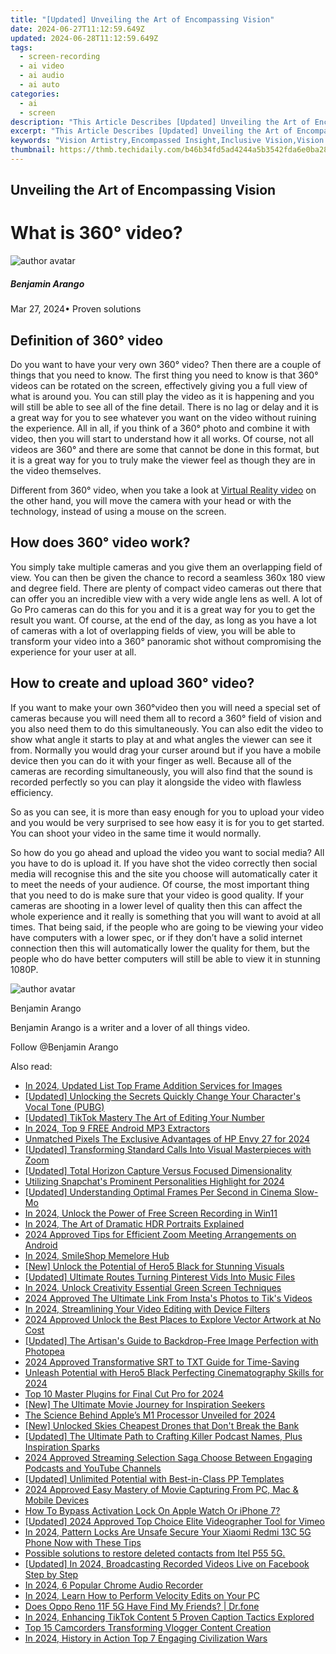 ```yaml
---
title: "[Updated] Unveiling the Art of Encompassing Vision"
date: 2024-06-27T11:12:59.649Z
updated: 2024-06-28T11:12:59.649Z
tags: 
  - screen-recording
  - ai video
  - ai audio
  - ai auto
categories: 
  - ai
  - screen
description: "This Article Describes [Updated] Unveiling the Art of Encompassing Vision"
excerpt: "This Article Describes [Updated] Unveiling the Art of Encompassing Vision"
keywords: "Vision Artistry,Encompassed Insight,Inclusive Vision,Vision Embrace,Holistic View,Surrounding Gaze,Total Vision"
thumbnail: https://thmb.techidaily.com/b46b34fd5ad4244a5b3542fda6e0ba281358e5c36628241992e02c966a06886d.jpg
---
```


## Unveiling the Art of Encompassing Vision

# What is 360° video?

![author avatar](https://images.wondershare.com/filmora/article-images/benjamin-arango-author.jpg)

##### Benjamin Arango

 Mar 27, 2024• Proven solutions

## Definition of 360° video

 Do you want to have your very own 360° video? Then there are a couple of things that you need to know. The first thing you need to know is that 360° videos can be rotated on the screen, effectively giving you a full view of what is around you. You can still play the video as it is happening and you will still be able to see all of the fine detail. There is no lag or delay and it is a great way for you to see whatever you want on the video without ruining the experience. All in all, if you think of a 360° photo and combine it with video, then you will start to understand how it all works. Of course, not all videos are 360° and there are some that cannot be done in this format, but it is a great way for you to truly make the viewer feel as though they are in the video themselves.

 Different from 360° video, when you take a look at [Virtual Reality video](https://filmora.wondershare.com/virtual-reality/what-is-vr-video.html) on the other hand, you will move the camera with your head or with the technology, instead of using a mouse on the screen.

## How does 360° video work?

 You simply take multiple cameras and you give them an overlapping field of view. You can then be given the chance to record a seamless 360x 180 view and degree field. There are plenty of compact video cameras out there that can offer you an incredible view with a very wide angle lens as well. A lot of Go Pro cameras can do this for you and it is a great way for you to get the result you want. Of course, at the end of the day, as long as you have a lot of cameras with a lot of overlapping fields of view, you will be able to transform your video into a 360° panoramic shot without compromising the experience for your user at all.

## How to create and upload 360° video?

 If you want to make your own 360°video then you will need a special set of cameras because you will need them all to record a 360° field of vision and you also need them to do this simultaneously. You can also edit the video to show what angle it starts to play at and what angles the viewer can see it from. Normally you would drag your curser around but if you have a mobile device then you can do it with your finger as well. Because all of the cameras are recording simultaneously, you will also find that the sound is recorded perfectly so you can play it alongside the video with flawless efficiency.

 So as you can see, it is more than easy enough for you to upload your video and you would be very surprised to see how easy it is for you to get started. You can shoot your video in the same time it would normally.

 So how do you go ahead and upload the video you want to social media? All you have to do is upload it. If you have shot the video correctly then social media will recognise this and the site you choose will automatically cater it to meet the needs of your audience. Of course, the most important thing that you need to do is make sure that your video is good quality. If your cameras are shooting in a lower level of quality then this can affect the whole experience and it really is something that you will want to avoid at all times. That being said, if the people who are going to be viewing your video have computers with a lower spec, or if they don’t have a solid internet connection then this will automatically lower the quality for them, but the people who do have better computers will still be able to view it in stunning 1080P.

![author avatar](https://images.wondershare.com/filmora/article-images/benjamin-arango-author.jpg)

Benjamin Arango

Benjamin Arango is a writer and a lover of all things video.

Follow @Benjamin Arango



<ins class="adsbygoogle"
     style="display:block"
     data-ad-format="autorelaxed"
     data-ad-client="ca-pub-7571918770474297"
     data-ad-slot="1223367746"></ins>

<ins class="adsbygoogle"
     style="display:block"
     data-ad-format="autorelaxed"
     data-ad-client="ca-pub-7571918770474297"
     data-ad-slot="1223367746"></ins>



<ins class="adsbygoogle"
     style="display:block"
     data-ad-client="ca-pub-7571918770474297"
     data-ad-slot="8358498916"
     data-ad-format="auto"
     data-full-width-responsive="true"></ins>




<span class="atpl-alsoreadstyle">Also read:</span>
<div><ul>
<li><a href="https://some-tips.techidaily.com/in-2024-updated-list-top-frame-addition-services-for-images/"><u>In 2024, Updated List  Top Frame Addition Services for Images</u></a></li>
<li><a href="https://some-tips.techidaily.com/updated-unlocking-the-secrets-quickly-change-your-characters-vocal-tone-pubg/"><u>[Updated] Unlocking the Secrets  Quickly Change Your Character's Vocal Tone (PUBG)</u></a></li>
<li><a href="https://some-tips.techidaily.com/updated-tiktok-mastery-the-art-of-editing-your-number/"><u>[Updated] TikTok Mastery  The Art of Editing Your Number</u></a></li>
<li><a href="https://some-tips.techidaily.com/in-2024-top-9-free-android-mp3-extractors/"><u>In 2024, Top 9 FREE Android MP3 Extractors</u></a></li>
<li><a href="https://some-tips.techidaily.com/unmatched-pixels-the-exclusive-advantages-of-hp-envy-27-for-2024/"><u>Unmatched Pixels  The Exclusive Advantages of HP Envy 27 for 2024</u></a></li>
<li><a href="https://some-tips.techidaily.com/updated-transforming-standard-calls-into-visual-masterpieces-with-zoom/"><u>[Updated] Transforming Standard Calls Into Visual Masterpieces with Zoom</u></a></li>
<li><a href="https://some-tips.techidaily.com/updated-total-horizon-capture-versus-focused-dimensionality/"><u>[Updated] Total Horizon Capture Versus Focused Dimensionality</u></a></li>
<li><a href="https://some-tips.techidaily.com/utilizing-snapchats-prominent-personalities-highlight-for-2024/"><u>Utilizing Snapchat's Prominent Personalities Highlight for 2024</u></a></li>
<li><a href="https://some-tips.techidaily.com/updated-understanding-optimal-frames-per-second-in-cinema-slow-mo/"><u>[Updated] Understanding Optimal Frames Per Second in Cinema Slow-Mo</u></a></li>
<li><a href="https://some-tips.techidaily.com/in-2024-unlock-the-power-of-free-screen-recording-in-win11/"><u>In 2024, Unlock the Power of Free Screen Recording in Win11</u></a></li>
<li><a href="https://some-tips.techidaily.com/in-2024-the-art-of-dramatic-hdr-portraits-explained/"><u>In 2024, The Art of Dramatic HDR Portraits Explained</u></a></li>
<li><a href="https://some-tips.techidaily.com/2024-approved-tips-for-efficient-zoom-meeting-arrangements-on-android/"><u>2024 Approved  Tips for Efficient Zoom Meeting Arrangements on Android</u></a></li>
<li><a href="https://some-tips.techidaily.com/in-2024-smileshop-memelore-hub/"><u>In 2024, SmileShop  Memelore Hub</u></a></li>
<li><a href="https://some-tips.techidaily.com/new-unlock-the-potential-of-hero5-black-for-stunning-visuals/"><u>[New] Unlock the Potential of Hero5 Black for Stunning Visuals</u></a></li>
<li><a href="https://some-tips.techidaily.com/updated-ultimate-routes-turning-pinterest-vids-into-music-files/"><u>[Updated] Ultimate Routes  Turning Pinterest Vids Into Music Files</u></a></li>
<li><a href="https://some-tips.techidaily.com/in-2024-unlock-creativity-essential-green-screen-techniques/"><u>In 2024, Unlock Creativity  Essential Green Screen Techniques</u></a></li>
<li><a href="https://some-tips.techidaily.com/2024-approved-the-ultimate-link-from-instas-photos-to-tiks-videos/"><u>2024 Approved  The Ultimate Link  From Insta's Photos to Tik's Videos</u></a></li>
<li><a href="https://some-tips.techidaily.com/in-2024-streamlining-your-video-editing-with-device-filters/"><u>In 2024, Streamlining Your Video Editing with Device Filters</u></a></li>
<li><a href="https://some-tips.techidaily.com/2024-approved-unlock-the-best-places-to-explore-vector-artwork-at-no-cost/"><u>2024 Approved  Unlock the Best Places to Explore Vector Artwork at No Cost</u></a></li>
<li><a href="https://some-tips.techidaily.com/updated-the-artisans-guide-to-backdrop-free-image-perfection-with-photopea/"><u>[Updated] The Artisan's Guide to Backdrop-Free Image Perfection with Photopea</u></a></li>
<li><a href="https://some-tips.techidaily.com/2024-approved-transformative-srt-to-txt-guide-for-time-saving/"><u>2024 Approved  Transformative SRT to TXT Guide for Time-Saving</u></a></li>
<li><a href="https://some-tips.techidaily.com/unleash-potential-with-hero5-black-perfecting-cinematography-skills-for-2024/"><u>Unleash Potential with Hero5 Black  Perfecting Cinematography Skills for 2024</u></a></li>
<li><a href="https://some-tips.techidaily.com/top-10-master-plugins-for-final-cut-pro-for-2024/"><u>Top 10 Master Plugins for Final Cut Pro for 2024</u></a></li>
<li><a href="https://some-tips.techidaily.com/new-the-ultimate-movie-journey-for-inspiration-seekers/"><u>[New] The Ultimate Movie Journey for Inspiration Seekers</u></a></li>
<li><a href="https://some-tips.techidaily.com/the-science-behind-apples-m1-processor-unveiled-for-2024/"><u>The Science Behind Apple’s M1 Processor Unveiled for 2024</u></a></li>
<li><a href="https://some-tips.techidaily.com/new-unlocked-skies-cheapest-drones-that-dont-break-the-bank/"><u>[New] Unlocked Skies  Cheapest Drones that Don't Break the Bank</u></a></li>
<li><a href="https://some-tips.techidaily.com/updated-the-ultimate-path-to-crafting-killer-podcast-names-plus-inspiration-sparks/"><u>[Updated] The Ultimate Path to Crafting Killer Podcast Names, Plus Inspiration Sparks</u></a></li>
<li><a href="https://some-tips.techidaily.com/2024-approved-streaming-selection-saga-choose-between-engaging-podcasts-and-youtube-channels/"><u>2024 Approved  Streaming Selection Saga  Choose Between Engaging Podcasts and YouTube Channels</u></a></li>
<li><a href="https://some-tips.techidaily.com/updated-unlimited-potential-with-best-in-class-pp-templates/"><u>[Updated] Unlimited Potential with Best-in-Class PP Templates</u></a></li>
<li><a href="https://on-screen-recording.techidaily.com/2024-approved-easy-mastery-of-movie-capturing-from-pc-mac-and-mobile-devices/"><u>2024 Approved  Easy Mastery of Movie Capturing  From PC, Mac & Mobile Devices</u></a></li>
<li><a href="https://activate-lock.techidaily.com/how-to-bypass-activation-lock-on-apple-watch-or-iphone-7-by-drfone-ios/"><u>How To Bypass Activation Lock On Apple Watch Or iPhone 7?</u></a></li>
<li><a href="https://vimeo-videos.techidaily.com/updated-2024-approved-top-choice-elite-videographer-tool-for-vimeo/"><u>[Updated] 2024 Approved  Top Choice  Elite Videographer Tool for Vimeo</u></a></li>
<li><a href="https://unlock-android.techidaily.com/in-2024-pattern-locks-are-unsafe-secure-your-xiaomi-redmi-13c-5g-phone-now-with-these-tips-by-drfone-android/"><u>In 2024, Pattern Locks Are Unsafe Secure Your Xiaomi Redmi 13C 5G Phone Now with These Tips</u></a></li>
<li><a href="https://review-topics.techidaily.com/possible-solutions-to-restore-deleted-contacts-from-itel-p55-5g-by-fonelab-android-recover-contacts/"><u>Possible solutions to restore deleted contacts from Itel P55 5G.</u></a></li>
<li><a href="https://facebook-videos.techidaily.com/updated-in-2024-broadcasting-recorded-videos-live-on-facebook-step-by-step/"><u>[Updated] In 2024, Broadcasting Recorded Videos Live on Facebook  Step by Step</u></a></li>
<li><a href="https://audio-editing.techidaily.com/in-2024-6-popular-chrome-audio-recorder/"><u>In 2024, 6 Popular Chrome Audio Recorder</u></a></li>
<li><a href="https://ai-editing-video.techidaily.com/in-2024-learn-how-to-perform-velocity-edits-on-your-pc/"><u>In 2024, Learn How to Perform Velocity Edits on Your PC</u></a></li>
<li><a href="https://location-social.techidaily.com/does-oppo-reno-11f-5g-have-find-my-friends-drfone-by-drfone-virtual-android/"><u>Does Oppo Reno 11F 5G Have Find My Friends? | Dr.fone</u></a></li>
<li><a href="https://tiktok-videos.techidaily.com/in-2024-enhancing-tiktok-content-5-proven-caption-tactics-explored/"><u>In 2024, Enhancing TikTok Content  5 Proven Caption Tactics Explored</u></a></li>
<li><a href="https://extra-information.techidaily.com/top-15-camcorders-transforming-vlogger-content-creation/"><u>Top 15 Camcorders Transforming Vlogger Content Creation</u></a></li>
<li><a href="https://screen-recording.techidaily.com/in-2024-history-in-action-top-7-engaging-civilization-wars/"><u>In 2024, History in Action  Top 7 Engaging Civilization Wars</u></a></li>
</ul></div>
